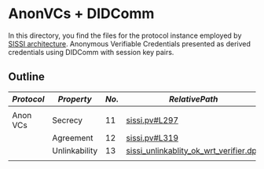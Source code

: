 # AnonVCs + DIDComm

In this directory, you find the files for the protocol instance employed by [SISSI architecture](https://dl.acm.org/doi/abs/10.1145/3543507.3583409). Anonymous Verifiable Credentials presented as derived credentials using DIDComm with session key pairs.

## Outline

$Protocol$ | $Property$ | $No.$ | $Relative Path$ | $OK$ | $Attack$ 
---|---|---|---|---|---
|||||
Anon VCs | Secrecy | 11 | [sissi.pv#L297](sissi.pv#L297) |  [x]  | [ ]
 | | Agreement | 12 | [sissi.pv#L319](sissi.pv#L319) |  [x]  | [ ]
| | Unlinkability | 13 | [sissi_unlinkablity_ok_wrt_verifier.dps](sissi_unlinkablity_ok_wrt_verifier.dps) |  [x]  | [ ]
|||||